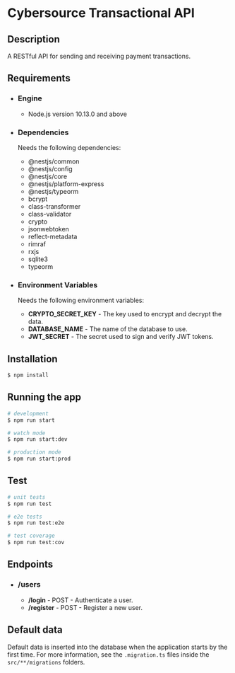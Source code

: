 # Cybersource Transactional API

## Description

A RESTful API for sending and receiving payment transactions.

## Requirements

- ### Engine

  - Node.js version 10.13.0 and above

- ### Dependencies

  Needs the following dependencies:

  - @nestjs/common
  - @nestjs/config
  - @nestjs/core
  - @nestjs/platform-express
  - @nestjs/typeorm
  - bcrypt
  - class-transformer
  - class-validator
  - crypto
  - jsonwebtoken
  - reflect-metadata
  - rimraf
  - rxjs
  - sqlite3
  - typeorm

- ### Environment Variables

  Needs the following environment variables:

  - **CRYPTO_SECRET_KEY** - The key used to encrypt and decrypt the data.
  - **DATABASE_NAME** - The name of the database to use.
  - **JWT_SECRET** - The secret used to sign and verify JWT tokens.

## Installation

```bash
$ npm install
```

## Running the app

```bash
# development
$ npm run start

# watch mode
$ npm run start:dev

# production mode
$ npm run start:prod
```

## Test

```bash
# unit tests
$ npm run test

# e2e tests
$ npm run test:e2e

# test coverage
$ npm run test:cov
```

## Endpoints

- ### /users
  - **/login** - POST - Authenticate a user.
  - **/register** - POST - Register a new user.

## Default data

Default data is inserted into the database when the application starts by the first time. For more information, see the `.migration.ts` files inside the `src/**/migrations` folders.
